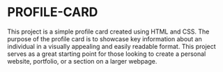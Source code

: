 # PROFILE-CARD
This project is a simple profile card created using HTML and CSS. The purpose of the profile card is to showcase key information about an individual in a visually appealing and easily readable format. This project serves as a great starting point for those looking to create a personal website, portfolio, or a section on a larger webpage.
